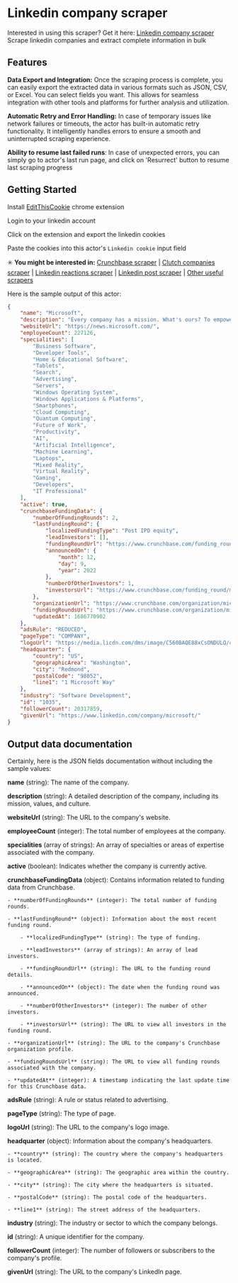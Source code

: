 # Linkedin company scraper
Interested in using this scraper? Get it here: [Linkedin company scraper](https://apify.com/curious_coder/linkedin-company-scraper)
Scrape linkedin companies and extract complete information in bulk

## Features

**Data Export and Integration:** Once the scraping process is complete, you can easily export the extracted data in various formats such as JSON, CSV, or Excel. You can select fields you want. This allows for seamless integration with other tools and platforms for further analysis and utilization.

**Automatic Retry and Error Handling:** In case of temporary issues like network failures or timeouts, the actor has built-in automatic retry functionality. It intelligently handles errors to ensure a smooth and uninterrupted scraping experience.

**Ability to resume last failed runs**: In case of unexpected errors, you can simply go to actor's last run page, and click on 'Resurrect' button to resume last scraping progress

## Getting Started

Install [EditThisCookie](https://chrome.google.com/webstore/detail/editthiscookie/fngmhnnpilhplaeedifhccceomclgfbg) chrome extension 

Login to your linkedin account

Click on the extension and export the linkedin cookies

Paste the cookies into this actor's `Linkedin cookie` input field

✳️ **You might be interested in:**  [Crunchbase scraper](https://apify.com/curious_coder/crunchbase-scraper) | [Clutch companies scraper](https://apify.com/curious_coder/clutch-scraper) | [Linkedin reactions scraper](https://apify.com/curious_coder/linkedin-post-reactions-scraper) | [Linkedin post scraper](https://apify.com/curious_coder/linkedin-post-search-scraper) | [Other useful scrapers](https://apify.com/curious_coder)

Here is the sample output of this actor:

```json
{
	"name": "Microsoft",
	"description": "Every company has a mission. What's ours? To empower every person and every organization to achieve more. We believe technology can and should be a force for good and that meaningful innovation contributes to a brighter world in the future and today. Our culture doesn’t just encourage curiosity; it embraces it. Each day we make progress together by showing up as our authentic selves. We show up with a learn-it-all mentality. We show up cheering on others, knowing their success doesn't diminish our own. We show up every day open to learning our own biases, changing our behavior, and inviting in differences. When we show up, we achieve more together. \n\nMicrosoft operates in 190 countries and is made up of more than 220,000 passionate employees worldwide.",
	"websiteUrl": "https://news.microsoft.com/",
	"employeeCount": 227126,
	"specialities": [
		"Business Software",
		"Developer Tools",
		"Home & Educational Software",
		"Tablets",
		"Search",
		"Advertising",
		"Servers",
		"Windows Operating System",
		"Windows Applications & Platforms",
		"Smartphones",
		"Cloud Computing",
		"Quantum Computing",
		"Future of Work",
		"Productivity",
		"AI",
		"Artificial Intelligence",
		"Machine Learning",
		"Laptops",
		"Mixed Reality",
		"Virtual Reality",
		"Gaming",
		"Developers",
		"IT Professional"
	],
	"active": true,
	"crunchbaseFundingData": {
		"numberOfFundingRounds": 2,
		"lastFundingRound": {
			"localizedFundingType": "Post IPO equity",
			"leadInvestors": [],
			"fundingRoundUrl": "https://www.crunchbase.com/funding_round/microsoft-post-ipo-equity--4404bead?utm_source=linkedin&utm_medium=referral&utm_campaign=linkedin_companies&utm_content=last_funding",
			"announcedOn": {
				"month": 12,
				"day": 9,
				"year": 2022
			},
			"numberOfOtherInvestors": 1,
			"investorsUrl": "https://www.crunchbase.com/funding_round/microsoft-post-ipo-equity--4404bead?utm_source=linkedin&utm_medium=referral&utm_campaign=linkedin_companies&utm_content=all_investors"
		},
		"organizationUrl": "https://www.crunchbase.com/organization/microsoft?utm_source=linkedin&utm_medium=referral&utm_campaign=linkedin_companies&utm_content=profile_cta",
		"fundingRoundsUrl": "https://www.crunchbase.com/organization/microsoft/funding_rounds/funding_rounds_list?utm_source=linkedin&utm_medium=referral&utm_campaign=linkedin_companies&utm_content=all_fundings",
		"updatedAt": 1686770902
	},
	"adsRule": "REDUCED",
	"pageType": "COMPANY",
	"logoUrl": "https://media.licdn.com/dms/image/C560BAQE88xCsONDULQ/company-logo_200_200/0/1618231291419?e=1696464000&v=beta&t=tJOTOgUZntTPw0t4JQ4zFnc5G_D7GoOo0bIMjfKF5JE",
	"headquarter": {
		"country": "US",
		"geographicArea": "Washington",
		"city": "Redmond",
		"postalCode": "98052",
		"line1": "1 Microsoft Way"
	},
	"industry": "Software Development",
	"id": "1035",
	"followerCount": 20317859,
	"givenUrl": "https://www.linkedin.com/company/microsoft/"
}
```

## Output data documentation

Certainly, here is the JSON fields documentation without including the sample values:

**name** (string): The name of the company.

**description** (string): A detailed description of the company, including its mission, values, and culture.

**websiteUrl** (string): The URL to the company's website.

**employeeCount** (integer): The total number of employees at the company.

**specialities** (array of strings): An array of specialties or areas of expertise associated with the company.

**active** (boolean): Indicates whether the company is currently active.

**crunchbaseFundingData** (object): Contains information related to funding data from Crunchbase.

    - **numberOfFundingRounds** (integer): The total number of funding rounds.

    - **lastFundingRound** (object): Information about the most recent funding round.
    
        - **localizedFundingType** (string): The type of funding.

        - **leadInvestors** (array of strings): An array of lead investors.

        - **fundingRoundUrl** (string): The URL to the funding round details.

        - **announcedOn** (object): The date when the funding round was announced.

        - **numberOfOtherInvestors** (integer): The number of other investors.

        - **investorsUrl** (string): The URL to view all investors in the funding round.

    - **organizationUrl** (string): The URL to the company's Crunchbase organization profile.

    - **fundingRoundsUrl** (string): The URL to view all funding rounds associated with the company.

    - **updatedAt** (integer): A timestamp indicating the last update time for this Crunchbase data.


**adsRule** (string): A rule or status related to advertising.

**pageType** (string): The type of page.

 **logoUrl** (string): The URL to the company's logo image.

 **headquarter** (object): Information about the company's headquarters.

    - **country** (string): The country where the company's headquarters is located.

    - **geographicArea** (string): The geographic area within the country.

    - **city** (string): The city where the headquarters is situated.

    - **postalCode** (string): The postal code of the headquarters.

    - **line1** (string): The street address of the headquarters.


**industry** (string): The industry or sector to which the company belongs.

**id** (string): A unique identifier for the company.

**followerCount** (integer): The number of followers or subscribers to the company's profile.

**givenUrl** (string): The URL to the company's LinkedIn page.
